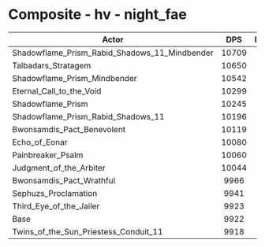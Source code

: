 # Composite - hv - night_fae
| Actor | DPS | Increase |
|---|:---:|:---:|
|Shadowflame_Prism_Rabid_Shadows_11_Mindbender|10709|7.93%|
|Talbadars_Stratagem|10650|7.34%|
|Shadowflame_Prism_Mindbender|10542|6.25%|
|Eternal_Call_to_the_Void|10299|3.79%|
|Shadowflame_Prism|10245|3.25%|
|Shadowflame_Prism_Rabid_Shadows_11|10196|2.76%|
|Bwonsamdis_Pact_Benevolent|10119|1.98%|
|Echo_of_Eonar|10080|1.59%|
|Painbreaker_Psalm|10060|1.38%|
|Judgment_of_the_Arbiter|10044|1.22%|
|Bwonsamdis_Pact_Wrathful|9966|0.43%|
|Sephuzs_Proclamation|9941|0.18%|
|Third_Eye_of_the_Jailer|9923|0.01%|
|Base|9922|0.00%|
|Twins_of_the_Sun_Priestess_Conduit_11|9918|-0.05%|
